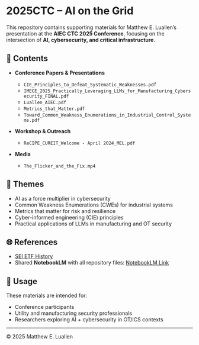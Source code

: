 # 2025CTC – AI on the Grid

This repository contains supporting materials for Matthew E. Luallen’s presentation at the **AIEC CTC 2025 Conference**, focusing on the intersection of **AI, cybersecurity, and critical infrastructure**.

## 📂 Contents

- **Conference Papers & Presentations**
  - `CIE_Principles_to_Defeat_Systematic_Weaknesses.pdf`
  - `IMECE_2025_Practically_Leveraging_LLMs_for_Manufacturing_Cybersecurity_FINAL.pdf`
  - `Luallen_AIEC.pdf`
  - `Metrics_that_Matter.pdf`
  - `Toward_Common_Weakness_Enumerations_in_Industrial_Control_Systems.pdf`

- **Workshop & Outreach**
  - `ReCIPE_CUREIT_Welcome - April 2024_MEL.pdf`

- **Media**
  - `The_Flicker_and_the_Fix.mp4`

## 🔑 Themes

- AI as a force multiplier in cybersecurity
- Common Weakness Enumerations (CWEs) for industrial systems
- Metrics that matter for risk and resilience
- Cyber-informed engineering (CIE) principles
- Practical applications of LLMs in manufacturing and OT security

## 🌐 References

- [SEI ETF History](https://secureenergy.inl.gov/)  
- Shared **NotebookLM** with all repository files: [NotebookLM Link](https://notebooklm.google.com/notebook/385d29a4-b109-4917-9447-c057fa434d1d)

## 📢 Usage

These materials are intended for:
- Conference participants
- Utility and manufacturing security professionals
- Researchers exploring AI + cybersecurity in OT/ICS contexts

---

© 2025 Matthew E. Luallen
